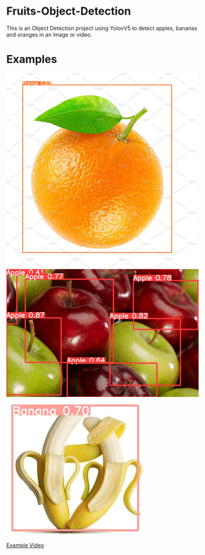 # Fruits-Object-Detection
This is an Object Detection project using YolovV5 to detect apples, bananas and oranges in an image or video.

# Examples
![Orange](orange_95.jpg)
![Apple](apple_84.jpg)
![Banana](banana_78.jpg)

[Example Video](https://www.youtube.com/watch?v=inWlWBaetF8)
